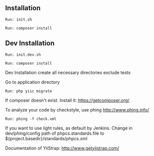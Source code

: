 Installation
-----------

    Run: init.sh

    Run: composer install

Dev Installation
----------------

    Run: init.dev.sh

    Run: composer install

Dev Installation create all necessary directories exclude tests

Go to application directory

    Run: php yiic migrate

If composer doesn't exist. Install it: https://getcomposer.org/

To analyze your code by checkstyle, use phing http://www.phing.info/

    Run: phing -f check.xml

If you want to use light rules, as default by Jenkins. Change in dev/phing/config path of phpcs.standards.file
to ${project.basedir}/standards/phpcs.xml


Documentation of YiiStrap: http://www.getyiistrap.com/

